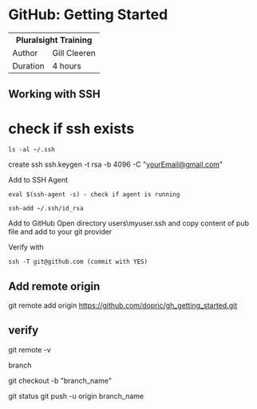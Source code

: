 # GitHub: Getting Started

<table>
    <tr>
        <th colspan="2">Pluralsight Training</th>
    </tr>
    <tr>
        <td>Author</td>
        <td>Gill Cleeren</td>
    </tr>
    <tr>
        <td>Duration</td>
        <td>4 hours</td>
    </tr>
</table>

## Working with SSH

# check if ssh exists
```
ls -al ~/.ssh
```

create ssh
ssh.keygen -t rsa -b 4096 -C "yourEmail@gmail.com"

Add to SSH Agent
```
eval $(ssh-agent -s) - check if agent is running

ssh-add ~/.ssh/id_rsa
```

Add to GitHub
Open directory users\myuser\.ssh and copy content of pub file and add to your git provider

Verify with
```
ssh -T git@github.com (commit with YES)
```

## Add remote origin
git remote add origin https://github.com/dopric/gh_getting_started.git
## verify
git remote -v

branch

git checkout -b "branch_name"

git status
git push -u origin branch_name